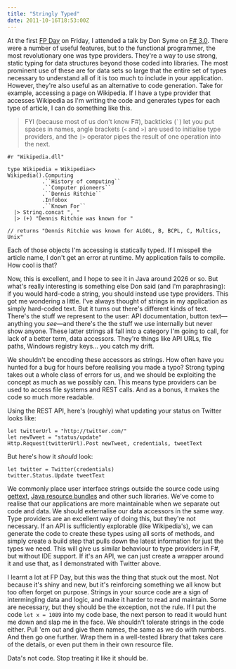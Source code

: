```yaml
---
title: "Stringly Typed"
date: 2011-10-16T18:53:00Z
---
```


At the first [FP Day](http://www.fpday.net/) on Friday, I attended a
talk by Don Syme on [F\#
3.0](http://research.microsoft.com/en-us/um/cambridge/projects/fsharp/).
There were a number of useful features, but to the functional
programmer, the most revolutionary one was type providers. They're a way
to use strong, static typing for data structures beyond those coded into
libraries. The most prominent use of these are for data sets so large
that the entire set of types necessary to understand all of it is too
much to include in your application. However, they're also useful as an
alternative to code generation. Take for example, accessing a page on
Wikipedia. If I have a type provider that accesses Wikipedia as I'm
writing the code and generates types for each type of article, I can do
something like this.

> FYI (because most of us don't know F\#), backticks (`` ` ``) let you
> put spaces in names, angle brackets (`<` and `>`) are used to
> initialise type providers, and the `|>` operator pipes the result of
> one operation into the next.

    #r "Wikipedia.dll"

    type Wikipedia = Wikipedia<>
    Wikipedia().Computing
               .``History of computing``
               .``Computer pioneers``
               .``Dennis Ritchie``
               .Infobox
               .``Known For``
      |> String.concat ", "
      |> (+) "Dennis Ritchie was known for "

    // returns "Dennis Ritchie was known for ALGOL, B, BCPL, C, Multics, Unix"

<!--more-->

Each of those objects I'm accessing is statically typed. If I misspell
the article name, I don't get an error at runtime. My application fails
to compile. How cool is that?

Now, this is excellent, and I hope to see it in Java around 2026 or so.
But what's really interesting is something else Don said (and I'm
paraphrasing): if you would hard-code a string, you should instead use
type providers. This got me wondering a little. I've always thought of
strings in my application as simply hard-coded text. But it turns out
there's different kinds of text. There's the stuff we represent to the
user: API documentation, button text—anything you *see*—and there's the
the stuff we use internally but never show anyone. These latter strings
all fall into a category I'm going to call, for lack of a better term,
data accessors. They're things like API URLs, file paths, Windows
registry keys… you catch my drift.

We shouldn't be encoding these accessors as strings. How often have you
hunted for a bug for hours before realising you made a typo? Strong
typing takes out a whole class of errors for us, and we should be
exploiting the concept as much as we possibly can. This means type
providers can be used to access file systems and REST calls. And as a
bonus, it makes the code so much more readable.

Using the REST API, here's (roughly) what updating your status on
Twitter looks like:

    let twitterUrl = "http://twitter.com/"
    let newTweet = "status/update"
    Http.Request(twitterUrl).Post newTweet, credentials, tweetText

But here's how it *should* look:

    let twitter = Twitter(credentials)
    twitter.Status.Update tweetText

We commonly place user interface strings outside the source code using
[gettext](http://www.gnu.org/s/gettext/), [Java resource
bundles](http://download.oracle.com/javase/tutorial/i18n/resbundle/index.html)
and other such libraries. We've come to realise that our applications
are more maintainable when we separate out code and data. We should
externalise our data accessors in the same way. Type providers are an
excellent way of doing this, but they're not necessary. If an API is
sufficiently explorable (like Wikipedia's), we can generate the code to
create these types using all sorts of methods, and simply create a build
step that pulls down the latest information for just the types we need.
This will give us similar behaviour to type providers in F\#, but
without IDE support. If it's an API, we can just create a wrapper around
it and use that, as I demonstrated with Twitter above.

I learnt a lot at FP Day, but this was the thing that stuck out the
most. Not because it's shiny and new, but it's reinforcing something we
all know but too often forget on purpose. Strings in your source code
are a sign of intermingling data and logic, and make it harder to read
and maintain. Some are necessary, but they should be the exception, not
the rule. If I put the code `let x = 1089` into my code base, the next
person to read it would hunt me down and slap me in the face. We
shouldn't tolerate strings in the code either. Pull 'em out and give
them names, the same as we do with numbers. And then go one further.
Wrap them in a well-tested library that takes care of the details, or
even put them in their own resource file.

Data's not code. Stop treating it like it should be.
